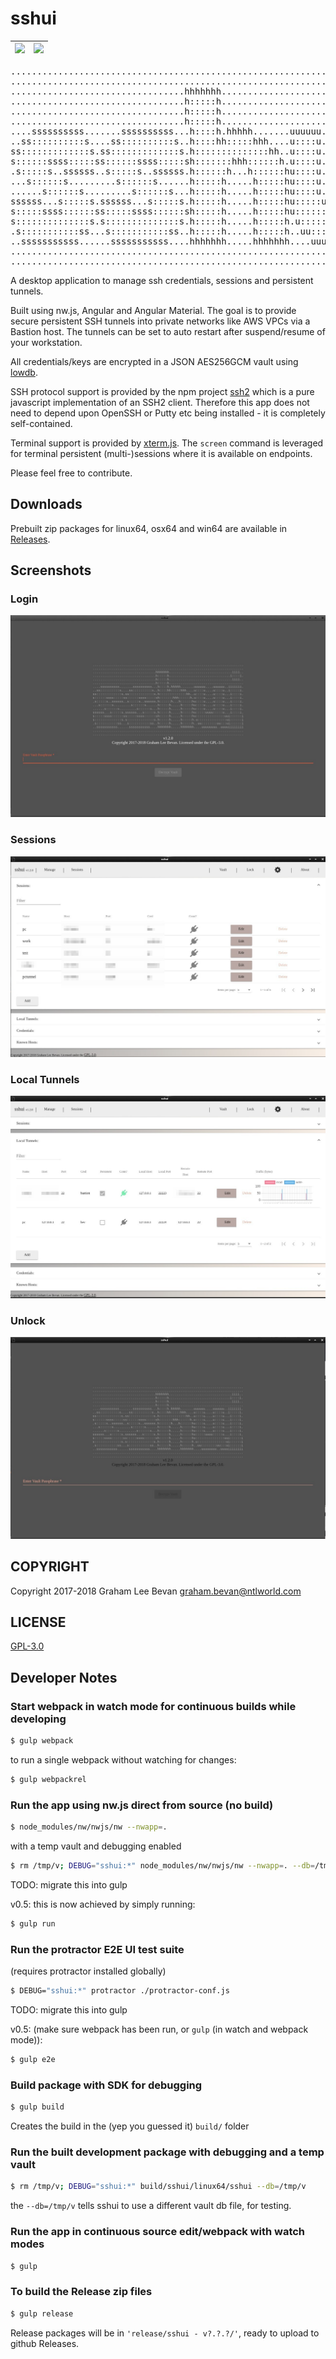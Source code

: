# sshui
| ![](https://img.shields.io/github/release/gbevan/sshui.svg) | ![](https://img.shields.io/github/license/gbevan/sshui.svg) |
|-|-|
<pre>
...............................................................................
...............................................................................
.................................hhhhhhh.................................iiii..
.................................h:::::h................................i::::i.
.................................h:::::h.................................iiii..
.................................h:::::h.......................................
....ssssssssss.......ssssssssss...h::::h.hhhhh.......uuuuuu....uuuuuu..iiiiiii.
..ss::::::::::s....ss::::::::::s..h::::hh:::::hhh....u::::u....u::::u..i:::::i.
ss:::::::::::::s.ss:::::::::::::s.h::::::::::::::hh..u::::u....u::::u...i::::i.
s::::::ssss:::::ss::::::ssss:::::sh:::::::hhh::::::h.u::::u....u::::u...i::::i.
.s:::::s..ssssss..s:::::s..ssssss.h::::::h...h::::::hu::::u....u::::u...i::::i.
...s::::::s.........s::::::s......h:::::h.....h:::::hu::::u....u::::u...i::::i.
......s::::::s.........s::::::s...h:::::h.....h:::::hu::::u....u::::u...i::::i.
ssssss...s:::::s.ssssss...s:::::s.h:::::h.....h:::::hu:::::uuuu:::::u...i::::i.
s:::::ssss::::::ss:::::ssss::::::sh:::::h.....h:::::hu:::::::::::::::uui::::::i
s::::::::::::::s.s::::::::::::::s.h:::::h.....h:::::h.u:::::::::::::::ui::::::i
.s:::::::::::ss...s:::::::::::ss..h:::::h.....h:::::h..uu::::::::uu:::ui::::::i
..sssssssssss......sssssssssss....hhhhhhh.....hhhhhhh....uuuuuuuu..uuuuiiiiiiii
...............................................................................
...............................................................................
</pre>
A desktop application to manage ssh credentials, sessions and persistent tunnels.

Built using nw.js, Angular and Angular Material.
The goal is to provide secure persistent SSH tunnels into private networks
like AWS VPCs via a Bastion host.  The tunnels can be set to auto restart
after suspend/resume of your workstation.

All credentials/keys are encrypted in a JSON AES256GCM vault using
[lowdb](https://github.com/typicode/lowdb).

SSH protocol support is provided by the npm project
[ssh2](https://github.com/mscdex/ssh2) which is a
pure javascript implementation of an SSH2 client.  Therefore this
app does not need to depend upon OpenSSH or Putty etc being installed - it
is completely self-contained.

Terminal support is provided by [xterm.js](https://github.com/xtermjs/xterm.js).
The `screen` command is leveraged for terminal persistent (multi-)sessions where
it is available on endpoints.

Please feel free to contribute.

## Downloads

Prebuilt zip packages for linux64, osx64 and win64 are available in
[Releases](https://github.com/gbevan/sshui/releases).

## Screenshots
### Login
![Vault Password](docs/img/login.jpeg)
### Sessions
![Sessions](docs/img/sessions.jpeg)
### Local Tunnels
![Local Tunnels](docs/img/local-tunnels.jpeg)
### Unlock
![Vault Password](docs/img/vaultpw.jpeg)

## COPYRIGHT

Copyright 2017-2018 Graham Lee Bevan <graham.bevan@ntlworld.com>

## LICENSE

[GPL-3.0](https://github.com/gbevan/sshui/blob/master/LICENSE)

## Developer Notes

### Start webpack in watch mode for continuous builds while developing
```bash
$ gulp webpack
```
to run a single webpack without watching for changes:
```bash
$ gulp webpackrel
```
### Run the app using nw.js direct from source (no build)
```bash
$ node_modules/nw/nwjs/nw --nwapp=.
```
with a temp vault and debugging enabled
```bash
$ rm /tmp/v; DEBUG="sshui:*" node_modules/nw/nwjs/nw --nwapp=. --db=/tmp/v
```
TODO: migrate this into gulp

v0.5: this is now achieved by simply running:
```bash
$ gulp run
```
### Run the protractor E2E UI test suite

(requires protractor installed globally)
```bash
$ DEBUG="sshui:*" protractor ./protractor-conf.js
```
TODO: migrate this into gulp

v0.5: (make sure webpack has been run, or `gulp` (in watch and webpack mode)):
```bash
$ gulp e2e
```
### Build package with SDK for debugging
```bash
$ gulp build
```
Creates the build in the (yep you guessed it) `build/` folder

### Run the built development package with debugging and a temp vault
```bash
$ rm /tmp/v; DEBUG="sshui:*" build/sshui/linux64/sshui --db=/tmp/v
```
the `--db=/tmp/v` tells sshui to use a different vault db file, for testing.

### Run the app in continuous source edit/webpack with watch modes
```bash
$ gulp
```

### To build the Release zip files
```bash
$ gulp release
```
Release packages will be in `'release/sshui - v?.?.?/'`, ready to upload to
github Releases.
